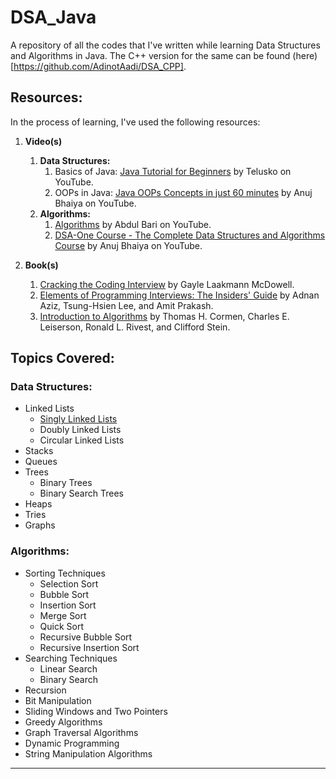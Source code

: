 # DSA_Java
A repository of all the codes that I've written while learning Data Structures and Algorithms in Java. The C++ version for the same can be found (here)[https://github.com/AdinotAadi/DSA_CPP].

## Resources:
In the process of learning, I've used the following resources:
1. **Video(s)**
    1. **Data Structures:**
        1. Basics of Java: [Java Tutorial for Beginners](https://www.youtube.com/watch?v=BGTx91t8q50&t=2167s) by Telusko on YouTube.
        2. OOPs in Java: [Java OOPs Concepts in just 60 minutes](https://www.youtube.com/watch?v=a199KZGMNxk&t=6s&pp=ygUJamF2YSBvb3Bz) by Anuj Bhaiya on YouTube.
    2. **Algorithms:**
        1. [Algorithms](https://www.youtube.com/playlist?list=PLDN4rrl48XKpZkf03iYFl-O29szjTrs_O) by Abdul Bari on YouTube.
        2. [DSA-One Course - The Complete Data Structures and Algorithms Course](https://www.youtube.com/playlist?list=PLUcsbZa0qzu3yNzzAxgvSgRobdUUJvz7p) by Anuj Bhaiya on YouTube.

2. **Book(s)**
    1. [Cracking the Coding Interview](http://www.crackingthecodinginterview.com/) by Gayle Laakmann McDowell.
    2. [Elements of Programming Interviews: The Insiders' Guide](https://elementsofprogramminginterviews.com/) by Adnan Aziz, Tsung-Hsien Lee, and Amit Prakash.
    3. [Introduction to Algorithms](https://mitpress.mit.edu/books/introduction-algorithms-third-edition) by Thomas H. Cormen, Charles E. Leiserson, Ronald L. Rivest, and Clifford Stein.

## Topics Covered:
### Data Structures:
- Linked Lists
    - [Singly Linked Lists](./src/linkedLists/SLL.java)
    - Doubly Linked Lists
    - Circular Linked Lists
- Stacks
- Queues
- Trees
    - Binary Trees
    - Binary Search Trees
- Heaps
- Tries
- Graphs

### Algorithms:
- Sorting Techniques
    - Selection Sort
    - Bubble Sort
    - Insertion Sort
    - Merge Sort
    - Quick Sort
    - Recursive Bubble Sort
    - Recursive Insertion Sort
- Searching Techniques
    - Linear Search
    - Binary Search
- Recursion
- Bit Manipulation
- Sliding Windows and Two Pointers
- Greedy Algorithms
- Graph Traversal Algorithms
- Dynamic Programming
- String Manipulation Algorithms

---
